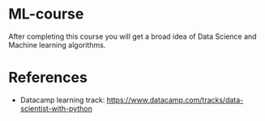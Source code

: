 # ML-course
After completing this course you will get a broad idea of Data Science and Machine learning algorithms.

# References
- Datacamp learning track: https://www.datacamp.com/tracks/data-scientist-with-python
